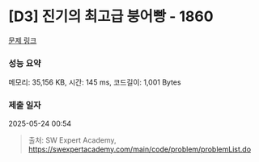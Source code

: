 # [D3] 진기의 최고급 붕어빵 - 1860 

[문제 링크](https://swexpertacademy.com/main/code/problem/problemDetail.do?contestProbId=AV5LsaaqDzYDFAXc) 

### 성능 요약

메모리: 35,156 KB, 시간: 145 ms, 코드길이: 1,001 Bytes

### 제출 일자

2025-05-24 00:54



> 출처: SW Expert Academy, https://swexpertacademy.com/main/code/problem/problemList.do